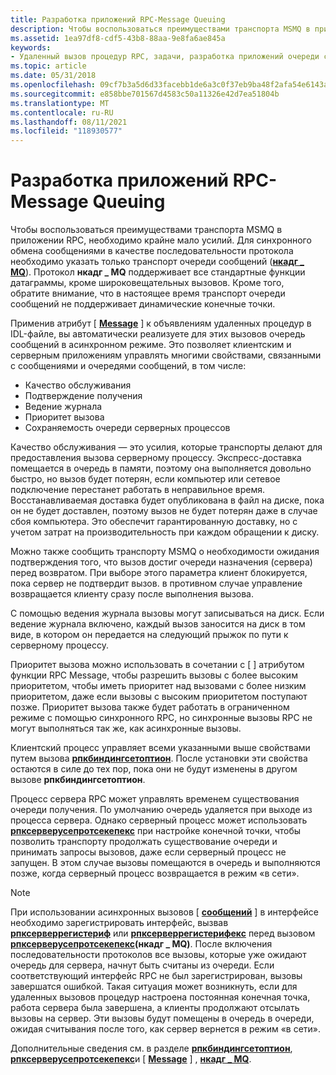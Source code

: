 ```yaml
---
title: Разработка приложений RPC-Message Queuing
description: Чтобы воспользоваться преимуществами транспорта MSMQ в приложении RPC, необходимо крайне мало усилий.
ms.assetid: 1ea97df8-cdf5-43b8-88aa-9e8fa6ae845a
keywords:
- Удаленный вызов процедур RPC, задачи, разработка приложений очереди сообщений
ms.topic: article
ms.date: 05/31/2018
ms.openlocfilehash: 09cf7b3a5d6d33facebb1de6a3c0f37eb9ba48f2afa54e6143ad5cb0169ad601
ms.sourcegitcommit: e858bbe701567d4583c50a11326e42d7ea51804b
ms.translationtype: MT
ms.contentlocale: ru-RU
ms.lasthandoff: 08/11/2021
ms.locfileid: "118930577"
---
```

# <a name="developing-rpc-message-queuing-applications"></a>Разработка приложений RPC-Message Queuing

Чтобы воспользоваться преимуществами транспорта MSMQ в приложении RPC, необходимо крайне мало усилий. Для синхронного обмена сообщениями в качестве последовательности протокола необходимо указать только транспорт очереди сообщений ([**нкадг \_ MQ**](/windows/desktop/Midl/ncadg-mq)). Протокол **нкадг \_ MQ** поддерживает все стандартные функции датаграммы, кроме широковещательных вызовов. Кроме того, обратите внимание, что в настоящее время транспорт очереди сообщений не поддерживает динамические конечные точки.

Применив атрибут \[ [**Message**](/windows/desktop/Midl/message) \] к объявлениям удаленных процедур в IDL-файле, вы автоматически реализуете для этих вызовов очередь сообщений в асинхронном режиме. Это позволяет клиентским и серверным приложениям управлять многими свойствами, связанными с сообщениями и очередями сообщений, в том числе:

-   Качество обслуживания
-   Подтверждение получения
-   Ведение журнала
-   Приоритет вызова
-   Сохраняемость очереди серверных процессов

Качество обслуживания — это усилия, которые транспорты делают для предоставления вызова серверному процессу. Экспресс-доставка помещается в очередь в памяти, поэтому она выполняется довольно быстро, но вызов будет потерян, если компьютер или сетевое подключение перестанет работать в неправильное время. Восстанавливаемая доставка будет опубликована в файл на диске, пока он не будет доставлен, поэтому вызов не будет потерян даже в случае сбоя компьютера. Это обеспечит гарантированную доставку, но с учетом затрат на производительность при каждом обращении к диску.

Можно также сообщить транспорту MSMQ о необходимости ожидания подтверждения того, что вызов достиг очереди назначения (сервера) перед возвратом. При выборе этого параметра клиент блокируется, пока сервер не подтвердит вызов. в противном случае управление возвращается клиенту сразу после выполнения вызова.

С помощью ведения журнала вызовы могут записываться на диск. Если ведение журнала включено, каждый вызов заносится на диск в том виде, в котором он передается на следующий прыжок по пути к серверному процессу.

Приоритет вызова можно использовать в сочетании с \[ [](/windows/desktop/Midl/message) \] атрибутом функции RPC Message, чтобы разрешить вызовы с более высоким приоритетом, чтобы иметь приоритет над вызовами с более низким приоритетом, даже если вызовы с высоким приоритетом поступают позже. Приоритет вызова также будет работать в ограниченном режиме с помощью синхронного RPC, но синхронные вызовы RPC не могут выполняться так же, как асинхронные вызовы.

Клиентский процесс управляет всеми указанными выше свойствами путем вызова [**рпкбиндингсетоптион**](/windows/desktop/api/Rpcdce/nf-rpcdce-rpcbindingsetoption). После установки эти свойства остаются в силе до тех пор, пока они не будут изменены в другом вызове **рпкбиндингсетоптион**.

Процесс сервера RPC может управлять временем существования очереди получения. По умолчанию очередь удаляется при выходе из процесса сервера. Однако серверный процесс может использовать [**рпксерверусепротсекепекс**](/windows/desktop/api/Rpcdce/nf-rpcdce-rpcserveruseprotseqepex) при настройке конечной точки, чтобы позволить транспорту продолжать существование очереди и принимать запросы вызовов, даже если серверный процесс не запущен. В этом случае вызовы помещаются в очередь и выполняются позже, когда серверный процесс возвращается в режим «в сети».

> [!Note]  
> При использовании асинхронных вызовов \[ [**сообщений**](/windows/desktop/Midl/message) \] в интерфейсе необходимо зарегистрировать интерфейс, вызвав [**рпксерверрегистериф**](/windows/desktop/api/Rpcdce/nf-rpcdce-rpcserverregisterif) или [**рпксерверрегистерифекс**](/windows/desktop/api/Rpcdce/nf-rpcdce-rpcserverregisterifex) перед вызовом [**рпксерверусепротсекепекс**](/windows/desktop/api/Rpcdce/nf-rpcdce-rpcserveruseprotseqepex)**(нкадг \_ MQ)**. После включения последовательности протоколов все вызовы, которые уже ожидают очередь для сервера, начнут быть считаны из очереди. Если соответствующий интерфейс RPC не был зарегистрирован, вызовы завершатся ошибкой. Такая ситуация может возникнуть, если для удаленных вызовов процедур настроена постоянная конечная точка, работа сервера была завершена, а клиенты продолжают отсылать вызовы на сервер. Эти вызовы будут помещены в очередь в очереди, ожидая считывания после того, как сервер вернется в режим «в сети».

 

Дополнительные сведения см. в разделе [**рпкбиндингсетоптион**](/windows/desktop/api/Rpcdce/nf-rpcdce-rpcbindingsetoption), [**рпксерверусепротсекепекс**](/windows/desktop/api/Rpcdce/nf-rpcdce-rpcserveruseprotseqepex)и \[ [**Message**](/windows/desktop/Midl/message) \] , [**нкадг \_ MQ**](/windows/desktop/Midl/ncadg-mq).

 

 